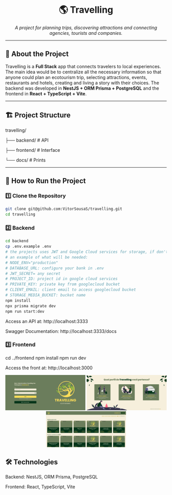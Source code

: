 <h1 align="center">🌎 Travelling</h1>
<p align="center">
  <em>A project for planning trips, discovering attractions and connecting agencies, tourists and companies.</em>
</p>

---

## 📑 About the Project
Travelling is a **Full Stack** app that connects travelers to local experiences.
The main idea would be to centralize all the necessary information so that anyone could plan an ecotourism trip, selecting attractions, events, restaurants and hotels, creating and living a story with their choices.
The backend was developed in **NestJS + ORM Prisma + PostgreSQL** and the frontend in **React + TypeScript + Vite**.

---

## 🏗 Project Structure

travelling/

├── backend/ # API

├── frontend/ # Interface

└── docs/ # Prints

---

## 🚀 How to Run the Project

### 1️⃣ Clone the Repository
```bash
git clone git@github.com:VitorSousaS/travelling.git
cd travelling
```
### 2️⃣ Backend

```bash
cd backend
cp .env.example .env
# the projects uses JWT and Google Cloud services for storage, if don't defined will not load images from the registers
# an example of what will be needed:
# NODE_ENV="production"
# DATABASE_URL: configure your bank in .env
# JWT_SECRET= any secret
# PROJECT_ID: project id in google cloud services
# PRIVATE_KEY: private key from googlecloud bucket
# CLIENT_EMAIL: client email to access googlecloud bucket
# STORAGE_MEDIA_BUCKET: bucket name
npm install
npx prisma migrate dev
npm run start:dev
```
Access an API at: http://localhost:3333

Swagger Documentation: http://localhost:3333/docs

### 3️⃣ Frontend
cd ../frontend
npm install
npm run dev

Access the front at: http://localhost:3000

<p align="center"> <img src="docs/screenshot1.png" width="250" /> <img src="docs/screenshot2.png" width="250" /> <img src="docs/screenshot3.png" width="250" /> </p>


## 🛠 Technologies

Backend: NestJS, ORM Prisma, PostgreSQL

Frontend: React, TypeScript, Vite
